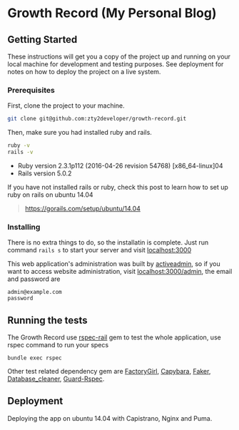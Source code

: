 # Growth Record (My Personal Blog)

## Getting Started

These instructions will get you a copy of the project up and running on your local machine for development and testing purposes. See deployment for notes on how to deploy the project on a live system.

### Prerequisites

First, clone the project to your machine.
```sh
git clone git@github.com:zty2developer/growth-record.git
```

Then, make sure you had installed ruby and rails.

```sh
ruby -v
rails -v
```

* Ruby version
2.3.1p112 (2016-04-26 revision 54768) [x86_64-linux]04
* Rails version
5.0.2

If you have not installed rails or ruby, check this post to learn how to set up ruby on rails on ubuntu 14.04

> https://gorails.com/setup/ubuntu/14.04

### Installing
There is no extra things to do, so the installatin is complete. Just run command ```rails s``` to start your server and visit <localhost:3000>

This web application's administration was built by [activeadmin](https://github.com/activeadmin/activeadmin), so if you want to access website administration, visit <localhost:3000/admin>, the email and password are
```
admin@example.com
password
```

## Running the tests
The Growth Record use [rspec-rail](https://github.com/rspec/rspec-rails) gem to test the whole application, use rspec command to run your specs
```
bundle exec rspec
```

Other test related dependency gem are [FactoryGirl](https://github.com/thoughtbot/factory_girl), [Capybara](https://github.com/teamcapybara/capybara), [Faker](https://github.com/stympy/faker), [Database_cleaner](https://github.com/DatabaseCleaner/database_cleaner), [Guard-Rspec](https://github.com/guard/guard-rspec).

## Deployment
Deploying the app on ubuntu 14.04 with Capistrano, Nginx and Puma.
